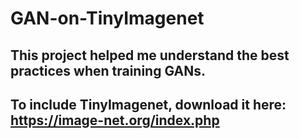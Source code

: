 # GAN-on-TinyImagenet

## This project helped me understand the best practices when training GANs.

## To include TinyImagenet, download it here: https://image-net.org/index.php
